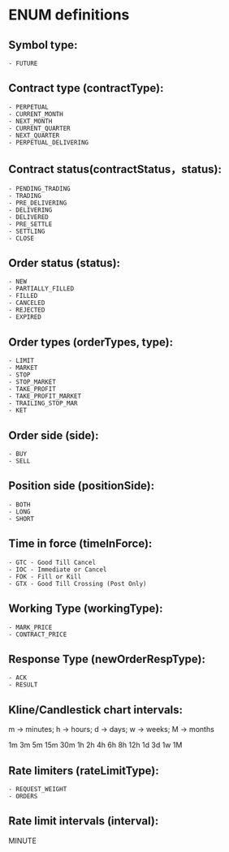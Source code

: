 # ENUM definitions
## Symbol type:
    - FUTURE

## Contract type (contractType):

    - PERPETUAL
    - CURRENT_MONTH
    - NEXT_MONTH
    - CURRENT_QUARTER
    - NEXT_QUARTER
    - PERPETUAL_DELIVERING

## Contract status(contractStatus，status):

    - PENDING_TRADING
    - TRADING
    - PRE_DELIVERING
    - DELIVERING
    - DELIVERED
    - PRE_SETTLE
    - SETTLING
    - CLOSE

## Order status (status):

    - NEW
    - PARTIALLY_FILLED
    - FILLED
    - CANCELED
    - REJECTED
    - EXPIRED

## Order types (orderTypes, type):

    - LIMIT
    - MARKET
    - STOP
    - STOP_MARKET
    - TAKE_PROFIT
    - TAKE_PROFIT_MARKET
    - TRAILING_STOP_MAR
    - KET
## Order side (side):

    - BUY
    - SELL

## Position side (positionSide):

    - BOTH
    - LONG
    - SHORT

## Time in force (timeInForce):

    - GTC - Good Till Cancel
    - IOC - Immediate or Cancel
    - FOK - Fill or Kill
    - GTX - Good Till Crossing (Post Only)

## Working Type (workingType):

    - MARK_PRICE
    - CONTRACT_PRICE
## Response Type (newOrderRespType):

    - ACK
    - RESULT

## Kline/Candlestick chart intervals:

m -> minutes; h -> hours; d -> days; w -> weeks; M -> months

1m
3m
5m
15m
30m
1h
2h
4h
6h
8h
12h
1d
3d
1w
1M

## Rate limiters (rateLimitType):

    - REQUEST_WEIGHT
    - ORDERS


## Rate limit intervals (interval):

MINUTE